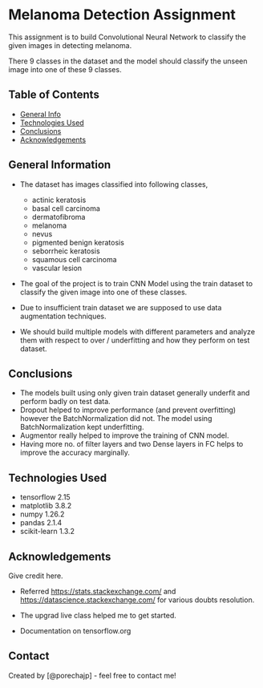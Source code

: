 # Melanoma Detection Assignment

This assignment is to build Convolutional Neural Network to classify the given images in  detecting melanoma.

There 9 classes in the dataset and the model should classify the unseen image into one of these 9 classes.


## Table of Contents
* [General Info](#general-information)
* [Technologies Used](#technologies-used)
* [Conclusions](#conclusions)
* [Acknowledgements](#acknowledgements)


## General Information

- The dataset has images classified into following classes,

    - actinic keratosis 
    - basal cell carcinoma
    - dermatofibroma
    - melanoma
    - nevus
    - pigmented benign keratosis
    - seborrheic keratosis
    - squamous cell carcinoma
    - vascular lesion

- The goal of the project is to train CNN Model using the train dataset to classify the given image into one of these classes.

- Due to insufficient train dataset we are supposed to use data augmentation techniques.

- We should build multiple models with different parameters and analyze them with respect to over / underfitting and how they perform on test dataset.


## Conclusions
- The models built using only given train dataset generally underfit and perform badly on test data.
- Dropout helped to improve performance (and prevent overfitting) however the BatchNormalization did not. The model using BatchNormalization kept underfitting.
- Augmentor really helped to improve the training of CNN model.
- Having more no. of filter layers and two Dense layers in FC helps to improve the accuracy marginally.


## Technologies Used
- tensorflow 2.15
- matplotlib 3.8.2
- numpy 1.26.2
- pandas 2.1.4
- scikit-learn 1.3.2


## Acknowledgements
Give credit here.

- Referred https://stats.stackexchange.com/ and https://datascience.stackexchange.com/ for various doubts resolution.

- The upgrad live class helped me to get started.

- Documentation on tensorflow.org


## Contact
Created by [@porechajp] - feel free to contact me!